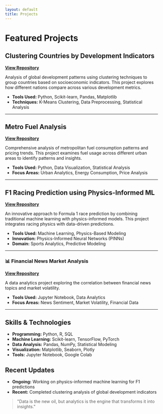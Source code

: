 ```yaml
---
layout: default
title: Projects
---
```


# Featured Projects

## Clustering Countries by Development Indicators
**[View Repository](https://github.com/aarizkhandata/Clustering-Countries-Development-Indicators-)**

Analysis of global development patterns using clustering techniques to group countries based on socioeconomic indicators. This project explores how different nations compare across various development metrics.

- **Tools Used:** Python, Scikit-learn, Pandas, Matplotlib
- **Techniques:** K-Means Clustering, Data Preprocessing, Statistical Analysis

---

## Metro Fuel Analysis
**[View Repository](https://github.com/aarizkhandata/metro-fuel-analysis)**

Comprehensive analysis of metropolitan fuel consumption patterns and pricing trends. This project examines fuel usage across different urban areas to identify patterns and insights.

- **Tools Used:** Python, Data Visualization, Statistical Analysis
- **Focus Areas:** Urban Analytics, Energy Consumption, Price Analysis

---

## F1 Racing Prediction using Physics-Informed ML
**[View Repository](https://github.com/aarizkhandata/F1-Racing-Prediction-Project-Plan-using-Physics-Informed-Machine-Learning)**

An innovative approach to Formula 1 race prediction by combining traditional machine learning with physics-informed models. This project integrates racing physics with data-driven predictions.

- **Tools Used:** Machine Learning, Physics-Based Modeling
- **Innovation:** Physics-Informed Neural Networks (PINNs)
- **Domain:** Sports Analytics, Predictive Modeling

---

### 📊 Financial News Market Analysis
**[View Repository](https://github.com/aarizkhandata/Financial-News-Market-Analysis)**

A data analytics project exploring the correlation between financial news topics and market volatility.

- **Tools Used:** Jupyter Notebook, Data Analytics
- **Focus Areas:** News Sentiment, Market Volatility, Financial Data

---

## Skills & Technologies

- **Programming:** Python, R, SQL
- **Machine Learning:** Scikit-learn, TensorFlow, PyTorch
- **Data Analysis:** Pandas, NumPy, Statistical Modeling
- **Visualization:** Matplotlib, Seaborn, Plotly
- **Tools:** Jupyter Notebook, Google Colab

## Recent Updates

- **Ongoing:** Working on physics-informed machine learning for F1 predictions
- **Recent:** Completed clustering analysis of global development indicators

> "Data is the new oil, but analytics is the engine that transforms it into insights."
